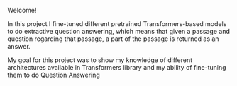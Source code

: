 Welcome!

In this project I fine-tuned different pretrained Transformers-based models to do extractive question answering, which means 
that given a passage and question regarding that passage, a part of the passage is returned as an answer.

My goal for this project was to show my knowledge of different architectures available in Transformers library and my ability of fine-tuning them to do Question Answering

